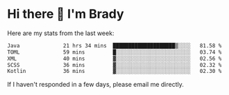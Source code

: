 # Hi there 👋 I'm Brady

Here are my stats from the last week:
<!--START_SECTION:waka-->

```txt
Java              21 hrs 34 mins  ████████████████████▒░░░░   81.58 %
TOML              59 mins         █░░░░░░░░░░░░░░░░░░░░░░░░   03.74 %
XML               40 mins         ▓░░░░░░░░░░░░░░░░░░░░░░░░   02.56 %
SCSS              36 mins         ▓░░░░░░░░░░░░░░░░░░░░░░░░   02.32 %
Kotlin            36 mins         ▓░░░░░░░░░░░░░░░░░░░░░░░░   02.30 %
```

<!--END_SECTION:waka-->

If I haven't responded in a few days, please email me directly. 
